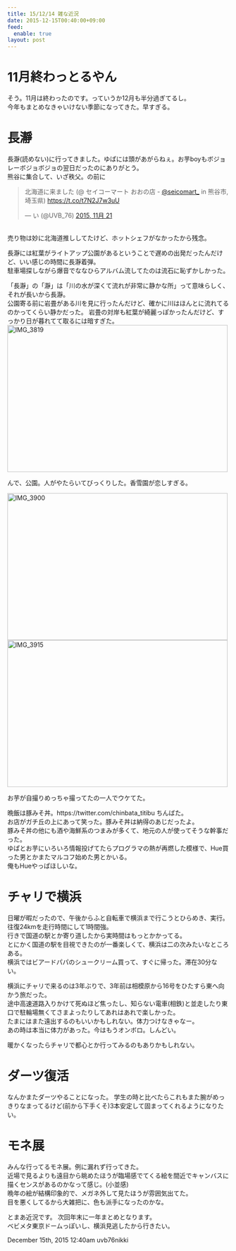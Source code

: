 ```yaml
---
title: 15/12/14 雑な近況
date: 2015-12-15T00:40:00+09:00
feed:
  enable: true
layout: post
---
```

<h1>11月終わっとるやん</h1>    <p>      そう。11月は終わったのです。っていうか12月も半分過ぎてるし。<br>      今年もまとめなきゃいけない季節になってきた。早すぎる。    </p>    <h1>長瀞</h1>    <p>      長瀞(読めない)に行ってきました。ゆぱには頭があがらねぇ。お芋boyもボジョレーボジョボジョの翌日だったのにありがとう。<br>      熊谷に集合して、いざ秩父。の前に    </p>    <blockquote class="twitter-tweet" data-cards="hidden" lang="ja">      <p lang="ja" dir="ltr">        北海道に来ました (@ セイコーマート おおの店 -        <a href="https://twitter.com/Seicomart_" target="_blank">@seicomart_</a>        in 熊谷市, 埼玉県)        <a href="https://t.co/t7N2J7w3uU" target="_blank">https://t.co/t7N2J7w3uU</a>      </p>      — い (@UVB_76)      <a href="https://twitter.com/UVB_76/status/667947513220059140" target="_blank">2015, 11月 21</a>    </blockquote>    <p>      <script async src="//platform.twitter.com/widgets.js" charset="utf-8"></script>      <br>      売り物は妙に北海道推ししてたけど、ホットシェフがなかったから残念。    </p>    <p>      長瀞には紅葉がライトアップ公園があるということで遅めの出発だったんだけど、いい感じの時間に長瀞着弾。<br>      駐車場探しながら爆音でななひらアルバム流してたのは流石に恥ずかしかった。    </p>    <p>      「長瀞」の「瀞」は「川の水が深くて流れが非常に静かな所」って意味らしく、それが長いから長瀞。<br>      公園寄る前に岩畳がある川を見に行ったんだけど、確かに川はほんとに流れてるのかってくらい静かだった。      岩畳の対岸も紅葉が綺麗っぽかったんだけど、すっかり日が暮れてて取るには暗すぎた。      <a data-flickr-embed="true" data-footer="true" href="https://www.flickr.com/photos/56290428@N06/22891105563/in/dateposted-public/" title="IMG_3819" target="_blank"><img src="https://farm6.staticflickr.com/5763/22891105563_b0de8d5f38.jpg" width="500" height="333" alt="IMG_3819"></a>      <script async src="//embedr.flickr.com/assets/client-code.js" charset="utf-8"></script>    </p>    <p>んで、公園。人がやたらいてびっくりした。香雪園が恋しすぎる。</p>    <p>      <a data-flickr-embed="true" data-footer="true" href="https://www.flickr.com/photos/56290428@N06/23492120136/in/dateposted-public/" title="IMG_3900" target="_blank"><img src="https://farm1.staticflickr.com/621/23492120136_b79d37a690.jpg" width="500" height="333" alt="IMG_3900"></a>      <script async src="//embedr.flickr.com/assets/client-code.js" charset="utf-8"></script>      <a data-flickr-embed="true" data-footer="true" href="https://www.flickr.com/photos/56290428@N06/23435763341/in/dateposted-public/" title="IMG_3915" target="_blank"><img src="https://farm1.staticflickr.com/638/23435763341_b929f91f22.jpg" width="500" height="333" alt="IMG_3915"></a>      <script async src="//embedr.flickr.com/assets/client-code.js" charset="utf-8"></script>    </p>    <p>お芋が自撮りめっちゃ撮ってたの一人でウケてた。</p>    <p>      晩飯は豚みそ丼。https://twitter.com/chinbata_titibu ちんばた。<br>      お店がガチ丘の上にあって笑った。豚みそ丼は納得のあじだったよ。<br>      豚みそ丼の他にも酒や海鮮系のつまみが多くて、地元の人が使ってそうな幹事だった。<br>      ゆぱとお芋にいろいろ情報投げてたらプログラマの熱が再燃した模様で、Hue買った男とかまたマルコフ始めた男とかいる。<br>      俺もHueやっぱほしいな。    </p>    <h1>チャリで横浜</h1>    <p>      日曜が暇だったので、午後からふと自転車で横浜まで行こうとひらめき、実行。<br>      往復24kmを走行時間にして1時間強。<br>      行きで国道の駅とか寄り道したから実時間はもっとかかってる。<br>      とにかく国道の駅を目視できたのが一番楽しくて、横浜は二の次みたいなところある。<br>      横浜ではビアードパパのシュークリーム買って、すぐに帰った。滞在30分ない。    </p>    <p>      横浜にチャリで来るのは3年ぶりで、3年前は相模原から16号をひたすら東へ向かう旅だった。<br>      途中高速道路入りかけて死ぬほど焦ったし、知らない電車(相鉄)と並走したり東口で駐輪場無くてさまよったりしてあれはあれで楽しかった。<br>      たまにはまた遠出するのもいいかもしれない。体力つけなきゃなー。<br>      あの時は本当に体力があった。今はもうオンボロ。しんどい。    </p>    <p>暖かくなったらチャリで都心とか行ってみるのもありかもしれない。</p>    <h1>ダーツ復活</h1>    <p>      なんかまたダーツやることになった。      学生の時と比べたらこれもまた腕がめっきりなまってるけど(前から下手くそ)3本安定して固まってくれるようになりたい。    </p>    <h1>モネ展</h1>    <p>      みんな行ってるモネ展。例に漏れず行ってきた。<br>      近場で見るよりも遠目から眺めたほうが臨場感でてくる絵を間近でキャンバスに描くセンスがあるのかなって感じ。(小並感)<br>      晩年の絵が結構印象的で、メガネ外して見たほうが雰囲気出てた。<br>      目を悪くしてるから大雑把に、色も派手になったのかな。    </p>    <p>      とまあ近況です。 次回年末に一年まとめとなります。<br>      ベビメタ東京ドームっぽいし、横浜見逃したから行きたい。    </p>    <div id="footer">      <span id="timestamp"> December 15th, 2015 12:40am </span>      <span class="tag">uvb76nikki</span>    </div>
